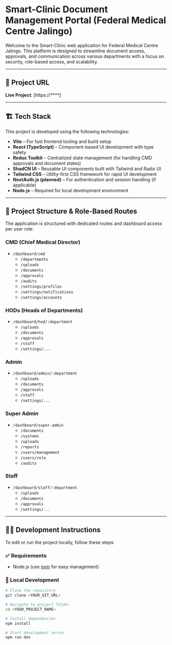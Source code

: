 # Smart-Clinic Document Management Portal (Federal Medical Centre Jalingo)

Welcome to the Smart-Clinic web application for Federal Medical Centre Jalingo. This platform is designed to streamline document access, approvals, and communication across various departments with a focus on security, role-based access, and scalability.

---

## 🔗 Project URL

**Live Project**: [https://****]

---

## 🏗️ Tech Stack

This project is developed using the following technologies:

- **Vite** – For fast frontend tooling and build setup
- **React (TypeScript)** – Component-based UI development with type safety
- **Redux Toolkit** – Centralized state management (for handling CMD approvals and document states)
- **ShadCN UI** – Reusable UI components built with Tailwind and Radix UI
- **Tailwind CSS** – Utility-first CSS framework for rapid UI development
- **NextAuth.js (planned)** – For authentication and session handling (if applicable)
- **Node.js** – Required for local development environment

---

## 📁 Project Structure & Role-Based Routes

The application is structured with dedicated routes and dashboard access per user role:

### CMD (Chief Medical Director)
- `/dashboard/cmd`
  - `/departments`
  - `/uploads`
  - `/documents`
  - `/approvals`
  - `/audits`
  - `/settings/profiles`
  - `/settings/notifications`
  - `/settings/accounts`

### HODs (Heads of Departments)
- `/dashboard/hod/:department`
  - `/uploads`
  - `/documents`
  - `/approvals`
  - `/staff`
  - `/settings/...`

### Admin
- `/dashboard/admin/:department`
  - `/uploads`
  - `/documents`
  - `/approvals`
  - `/staff`
  - `/settings/...`

### Super Admin
- `/dashboard/super-admin`
  - `/documents`
  - `/systems`
  - `/uploads`
  - `/reports`
  - `/users/management`
  - `/users/role`
  - `/audits`

### Staff
- `/dashboard/staff/:department`
  - `/uploads`
  - `/documents`
  - `/approvals`
  - `/settings/...`

---

## 👨‍💻 Development Instructions

To edit or run the project locally, follow these steps:

### ✅ Requirements
- Node.js (use [nvm](https://github.com/nvm-sh/nvm#installing-and-updating) for easy management)

### 🧪 Local Development

```bash
# Clone the repository
git clone <YOUR_GIT_URL>

# Navigate to project folder
cd <YOUR_PROJECT_NAME>

# Install dependencies
npm install

# Start development server
npm run dev
